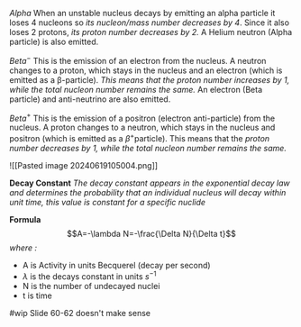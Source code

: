 *Alpha*
When an unstable nucleus decays by emitting an alpha particle it loses 4 nucleons so *its nucleon/mass number decreases by 4*. Since it also loses 2 protons, *its proton number decreases by 2.* A Helium neutron (Alpha particle) is also emitted.

*Beta*$^{-}$
This is the emission of an electron from the nucleus. A neutron changes to a proton, which stays in the nucleus and an electron (which is emitted as a β-particle). *This means that the proton number increases by 1, while the total nucleon number remains the same.* An electron (Beta particle) and anti-neutrino are also emitted.

*Beta*$^{+}$
This is the emission of a positron (electron anti-particle) from the nucleus. A proton changes to a neutron, which stays in the nucleus and positron (which is emitted as a $β^{+}$particle). This means that the *proton number decreases by 1, while the total nucleon number remains the same.*

![[Pasted image 20240619105004.png]]

**Decay Constant**
*The decay constant appears in the exponential decay law and determines the probability that an individual nucleus will decay within unit time, this value is constant for a specific nuclide*

**Formula**$$A=-\lambda N=-\frac{\Delta N}{\Delta t}$$*where :*
- A is Activity in units Becquerel (decay per second)
- $\lambda$ is the decays constant in units $s^{-1}$
- N is the number of undecayed nuclei 
- t is time

#wip Slide 60-62 doesn't make sense
